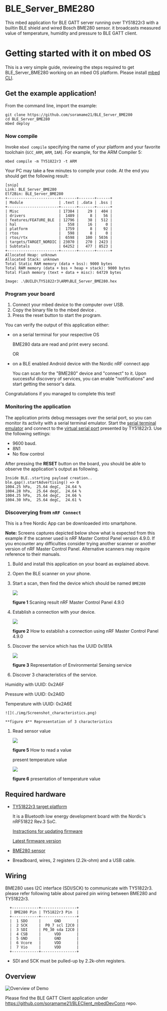 # BLE_Server_BME280
This mbed application for BLE GATT server running over TY51822r3 with a builtin BLE shield and wired Bosch BME280 sensor. it broadcasts measured value of temperature, humidity and pressure to BLE GATT client.

# Getting started with it on mbed OS

This is a very simple guide, reviewing the steps required to get BLE_Server_BME280 working on an mbed OS platform.
Please install [mbed CLI](https://github.com/ARMmbed/mbed-cli#installing-mbed-cli).

## Get the example application!

From the command line, import the example:

```
git clone https://github.com/soramame21/BLE_Server_BME280
cd BLE_Server_BME280
mbed deploy
```

### Now compile

Invoke `mbed compile` specifying the name of your platform and your favorite toolchain (`GCC_ARM`, `ARM`, `IAR`). For example, for the ARM Compiler 5:

```
mbed compile -m TY51822r3 -t ARM
```

Your PC may take a few minutes to compile your code. At the end you should get the following result:

```
[snip]
Link: BLE_Server_BME280 
Elf2Bin: BLE_Server_BME280
+-----------------------+-------+-------+------+
| Module                | .text | .data | .bss |
+-----------------------+-------+-------+------+
| Misc                  | 17384 |    29 |  404 |
| drivers               |  1489 |     8 |   56 |
| features/FEATURE_BLE  | 12796 |    38 |  512 |
| hal                   |   558 |    16 |    0 |
| platform              |  1759 |     8 |   92 |
| rtos                  |   598 |     8 |    0 |
| rtos/rtx              |  6598 |   100 | 5036 |
| targets/TARGET_NORDIC | 23070 |   270 | 2423 |
| Subtotals             | 64252 |   477 | 8523 |
+-----------------------+-------+-------+------+
Allocated Heap: unknown
Allocated Stack: unknown
Total Static RAM memory (data + bss): 9000 bytes
Total RAM memory (data + bss + heap + stack): 9000 bytes
Total Flash memory (text + data + misc): 64729 bytes

Image: .\BUILD\TY51822r3\ARM\BLE_Server_BME280.hex
```

### Program your board

1. Connect your mbed device to the computer over USB.
1. Copy the binary file to the mbed device .
1. Press the reset button to start the program.

You can verify the output of this application either:
  - on a serial terminal for your respective OS

    BME280 data are read and print every second.

    OR
  - on a BLE enabled Android device with the Nordic nRF connect app

    You can scan for the "BME280" device and "connect" to it. Upon successful discovery of services, you can enable "notifications" and start getting the sensor's data.


Congratulations if you managed to complete this test!

### Monitoring the application
The application prints debug messages over the serial port, so you can monitor its activity with a serial terminal emulator. Start the [serial terminal emulator](https://developer.mbed.org/handbook/Terminals) and connect to the [virtual serial port](https://developer.mbed.org/handbook/SerialPC#host-interface-and-terminal-applications)
presented by TY51822r3. Use the following settings:

* 9600 baud.
* 8N1
* No flow control

After pressing the **RESET** button on the board, you should be able to observe the application's output as following.

```
Inside BLE..starting payload creation..
ble.gap().startAdvertising() => 0
1004.25 hPa,  25.64 degC,  24.64 %
1004.28 hPa,  25.64 degC,  24.64 %
1004.25 hPa,  25.64 degC,  24.66 %
1004.30 hPa,  25.64 degC,  24.61 %
```

### Discoverying from `nRF Connect`
This is a free Nordic App can be downloaeded into smartphone.

**Note:** Screens captures depicted below show what is expected from this example if the scanner used is nRF Master Control Panel version 4.9.0. If you encounter any difficulties consider trying another scanner or another version of nRF Master Control Panel. Alternative scanners may require reference to their manuals.

1. Build and install this application on your board as explained above.
1. Open the BLE scanner on your phone.
1. Start a scan, then find the device which should be named `BME280`

    ![](./img/Screenshot_BME280.png)

    **figure 1** Scaning result nRF Master Control Panel 4.9.0

1. Establish a connection with your device.

    ![](./img/Screenshot_BME280-connect.png)

    **figure 2** How to establish a connection using nRF Master Control Panel 4.9.0

1. Discover the service which has the UUID 0x181A

    ![](./img/Screenshot_services.png)

    **figure 3** Representation of Environmental Sensing service

1. Discover 3 characteristics of the service.

  Humidity with UUID: 0x2A6F

  Pressure with UUID: 0x2A6D

  Temperature with UUID: 0x2A6E

    ![](./img/Screenshot_characteristics.png)

    **figure 4** Representation of 3 characteristics

1. Read sensor value

    ![](./img/Screenshot_readvalue.png)

    **figure 5** How to read a value

    present temperature value

    ![](./img/Screenshot_temperature.png)

    **figure 6** presentation of temperature value



## Required hardware
* [TY51822r3 target platform](https://developer.mbed.org/platforms/Switch-Science-mbed-TY51822r3/)

    It is a Bluetooth low energy development board with the Nordic's nRF51822 Rev.3 SoC.

    [Instractions for updating firmware](https://developer.mbed.org/teams/Switch-Science/wiki/Firmware-Switch-Science-mbed-TY51822r3)

    [Latest firmware version](https://developer.mbed.org/media/uploads/asagin/lpc11u35_sscity_if_crc.bin)

* [BME280 sensor](https://developer.mbed.org/components/BME280-Combined-humidity-and-pressure-se/)

* Breadboard, wires, 2 registers (2.2k-ohm) and a USB cable.

## Wiring
BME280 uses I2C interface (SDI/SCK) to communicate with TY51822r3. please refer following table about paired pin wiring between BME280 and TY51822r3.
```
  +------------+----------------+
  | BME280 Pin | TY51822r3 Pin  |
  +------------+----------------+
  |  1 SDO     |      GND       |
  |  2 SCK     |  P0_7 scl I2C0 |
  |  3 SDI     | P0_30 sda I2C0 |
  |  4 CSB     |      VDD       |
  |  5 GND     |      GND       |
  |  6 Vcore   |      VDD       |
  |  7 Vio     |      VDD       |
  +------------+----------------+

```
* SDI and SCK must be pulled-up by 2.2k-ohm registers.


## Overview
![Overview of Demo](./img/myImageBME280.png)



Please find the BLE GATT Client application under https://github.com/soramame21/BLEClient_mbedDevConn repo.
